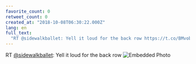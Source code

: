 ```yaml
---
favorite_count: 0
retweet_count: 0
created_at: "2018-10-08T06:30:22.000Z"
lang: en
full_text:
  "RT @sidewalkballet: Yell it loud for the back row https://t.co/BMvobhqfVa"
---
```


RT [@sidewalkballet](https://twitter.com/sidewalkballet): Yell it loud for the
back row
![Embedded Photo](https://twitter-media-coderbyheart.s3.eu-north-1.amazonaws.com/1049185213807517697-DOxKlQlW4AEImL_.jpg)
